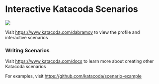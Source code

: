 # Interactive Katacoda Scenarios

[![](http://shields.katacoda.com/katacoda/dabramov/count.svg)](https://www.katacoda.com/dabramov "Get your profile on Katacoda.com")

Visit https://www.katacoda.com/dabramov to view the profile and interactive scenarios

### Writing Scenarios
Visit https://www.katacoda.com/docs to learn more about creating other Katacoda scenarios

For examples, visit https://github.com/katacoda/scenario-example
